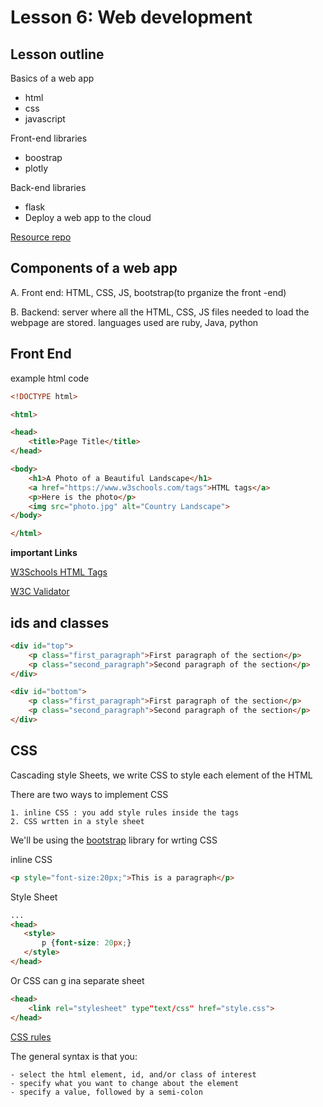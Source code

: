 # Lesson 6: Web development

## Lesson outline

Basics of a web app
  - html
  - css  
  - javascript

Front-end libraries
  - boostrap
  - plotly

Back-end libraries
  - flask
  - Deploy a web app to the cloud
  
[Resource repo](https://github.com/udacity/DSND_Term2/tree/master/lessons/WebDevelopment)

## Components of a web app

A. Front end: HTML, CSS, JS, bootstrap(to prganize the front -end)

B. Backend: server where all the HTML, CSS, JS files needed to load the webpage are stored. languages used are ruby, Java, python

## Front End
 
example html code
```html
<!DOCTYPE html>

<html>

<head>
    <title>Page Title</title>
</head>

<body>
    <h1>A Photo of a Beautiful Landscape</h1>
    <a href="https://www.w3schools.com/tags">HTML tags</a>
    <p>Here is the photo</p>
    <img src="photo.jpg" alt="Country Landscape">
</body>

</html>
```

**important Links**

[W3Schools HTML Tags](https://www.w3schools.com/tags/default.asp)

[W3C Validator](https://validator.w3.org/#validate_by_input)


## ids and classes

```html
<div id="top">
    <p class="first_paragraph">First paragraph of the section</p>
    <p class="second_paragraph">Second paragraph of the section</p>
</div>

<div id="bottom">
    <p class="first_paragraph">First paragraph of the section</p>
    <p class="second_paragraph">Second paragraph of the section</p>
</div>
```

## CSS
 
Cascading style Sheets, we write CSS to style each element of the HTML

There are two ways to implement CSS

    1. inline CSS : you add style rules inside the tags
    2. CSS wrtten in a style sheet
    
We'll be using the [bootstrap](https://getbootstrap.com/) library for wrting CSS

inline CSS
```html
<p style="font-size:20px;">This is a paragraph</p>
```

Style Sheet
```html
...
<head>
   <style>
       p {font-size: 20px;}
   </style>
</head>
```

Or CSS can g ina separate sheet
```html
<head>
    <link rel="stylesheet" type"text/css" href="style.css">
</head>
```

[CSS rules](https://www.w3schools.com/css/default.asp)

The general syntax is that you:

    - select the html element, id, and/or class of interest
    - specify what you want to change about the element
    - specify a value, followed by a semi-colon
    

